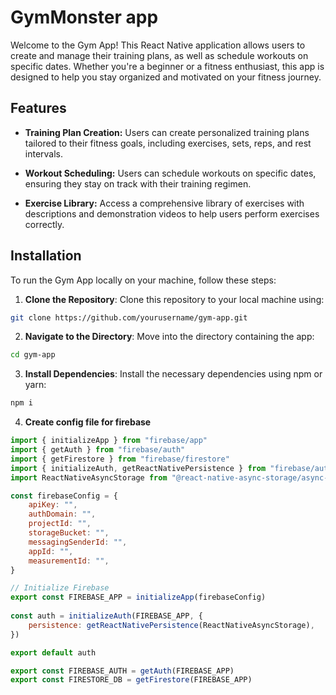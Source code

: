 # GymMonster app

Welcome to the Gym App! This React Native application allows users to create and manage their training plans, as well as schedule workouts on specific dates. Whether you're a beginner or a fitness enthusiast, this app is designed to help you stay organized and motivated on your fitness journey.

## Features

- **Training Plan Creation:** Users can create personalized training plans tailored to their fitness goals, including exercises, sets, reps, and rest intervals.

- **Workout Scheduling:** Users can schedule workouts on specific dates, ensuring they stay on track with their training regimen.

- **Exercise Library:** Access a comprehensive library of exercises with descriptions and demonstration videos to help users perform exercises correctly.

## Installation

To run the Gym App locally on your machine, follow these steps:

1. **Clone the Repository**: Clone this repository to your local machine using:
```bash
git clone https://github.com/yourusername/gym-app.git
```

2. **Navigate to the Directory**: Move into the directory containing the app:
```bash
cd gym-app
```

3. **Install Dependencies**: Install the necessary dependencies using npm or yarn:
```bash
npm i
```

4. **Create config file for firebase**
```javascript
import { initializeApp } from "firebase/app"  
import { getAuth } from "firebase/auth"  
import { getFirestore } from "firebase/firestore"  
import { initializeAuth, getReactNativePersistence } from "firebase/auth"  
import ReactNativeAsyncStorage from "@react-native-async-storage/async-storage"  

const firebaseConfig = {  
    apiKey: "",  
    authDomain: "",  
    projectId: "",  
    storageBucket: "",  
    messagingSenderId: "",  
    appId: "",  
    measurementId: "",  
}  

// Initialize Firebase  
export const FIREBASE_APP = initializeApp(firebaseConfig)  
  
const auth = initializeAuth(FIREBASE_APP, {  
    persistence: getReactNativePersistence(ReactNativeAsyncStorage),  
})  

export default auth  

export const FIREBASE_AUTH = getAuth(FIREBASE_APP)  
export const FIRESTORE_DB = getFirestore(FIREBASE_APP)  
```

